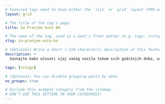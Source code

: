 ```yaml
---
# Featured tags need to have either the `list` or `grid` layout (PRO only).
layout: grid

# The title of the tag's page.
title: Sa Pranjem Auta BA

# The name of the tag, used in a post's front matter (e.g. tags: [<slug>]).
slug: sa-pranjem-auta-ba

# (Optional) Write a short (~150 characters) description of this featured tag.
description: >
  Saznajte kako očuvati sjaj vašeg vozila tokom svih godišnjih doba, uz naglasak na detaljima koji čine razliku.

tags: [<slug>]

# (Optional) You can disable grouping posts by date.
no_groups: true

# Exclude this example category from the sitemap.
# DON'T USE THIS SETTING IN YOUR CATEGORIES!
---
```

